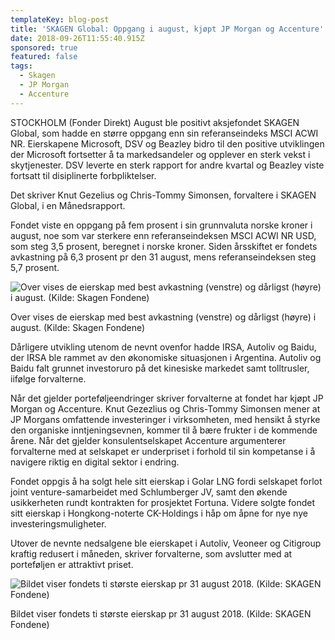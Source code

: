 ```yaml
---
templateKey: blog-post
title: 'SKAGEN Global: Oppgang i august, kjøpt JP Morgan og Accenture'
date: 2018-09-26T11:55:40.915Z
sponsored: true
featured: false
tags:
  - Skagen
  - JP Morgan
  - Accenture
---
```

STOCKHOLM (Fonder Direkt) August ble positivt aksjefondet SKAGEN Global, som hadde en større oppgang enn sin referanseindeks MSCI ACWI NR. Eierskapene Microsoft, DSV og Beazley bidro til den positive utviklingen der Microsoft fortsetter å ta markedsandeler og opplever en sterk vekst i skytjenester. DSV leverte en sterk rapport for andre kvartal og Beazley viste fortsatt til disiplinerte forbpliktelser.



Det skriver Knut Gezelius og Chris-Tommy Simonsen, forvaltere i SKAGEN Global, i en Månedsrapport.



Fondet viste en oppgang på fem prosent i sin grunnvaluta norske kroner i august, noe som var sterkere enn referanseindeksen MSCI ACWI NR USD, som steg 3,5 prosent, beregnet i norske kroner. Siden årsskiftet er fondets avkastning på 6,3 prosent pr den 31 august, mens referanseindeksen steg 5,7 prosent.

![Over vises de eierskap med best avkastning (venstre) og dårligst (høyre) i august. (Kilde: Skagen Fondene)](/img/156.png)

<span class="image-caption">Over vises de eierskap med best avkastning (venstre) og dårligst (høyre) i august. (Kilde: Skagen Fondene)</span>

Dårligere utvikling utenom de nevnt ovenfor hadde IRSA, Autoliv og Baidu, der IRSA ble rammet av den økonomiske situasjonen i Argentina. Autoliv og Baidu falt grunnet investoruro på det kinesiske markedet samt tolltrusler, iifølge forvalterne.



Når det gjelder porteføljeendringer skriver forvalterne at fondet har kjøpt JP Morgan og Accenture. Knut Gezezlius og Chris-Tommy Simonsen mener at JP Morgans omfattende investeringer i virksomheten, med hensikt å styrke den organiske inntjeningsevnen, kommer til å bære frukter i de kommende årene. Når det gjelder konsulentselskapet Accenture argumenterer forvalterne med at selskapet er underpriset i forhold til sin kompetanse i å navigere riktig en digital sektor i endring.



Fondet oppgis å ha solgt hele sitt eierskap i Golar LNG fordi selskapet forlot joint venture-samarbeidet med Schlumberger JV, samt den økende usikkerheten rundt kontrakten for prosjektet Fortuna. Videre solgte fondet sitt eierskap i Hongkong-noterte CK-Holdings i håp om åpne for nye nye investeringsmuligheter.



Utover de nevnte nedsalgene ble eierskapet i Autoliv, Veoneer og Citigroup kraftig redusert i måneden, skriver forvalterne, som avslutter med at porteføljen er attraktivt priset.

![Bildet viser fondets ti største eierskap pr 31 august 2018. (Kilde: SKAGEN Fondene)](/img/157.png)

<span class="image-caption">Bildet viser fondets ti største eierskap pr 31 august 2018. (Kilde: SKAGEN Fondene)</span>

